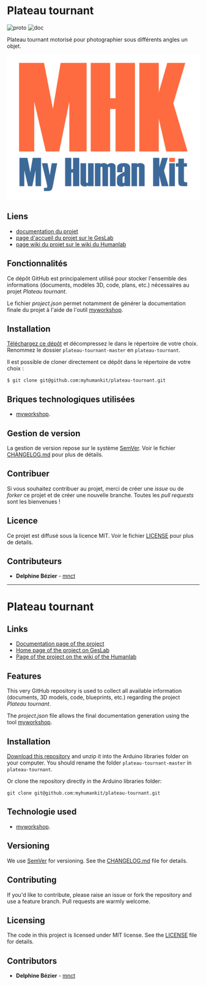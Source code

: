 # Plateau tournant
![proto](https://img.shields.io/badge/proto-en%20cours-orange.svg "proto")
![doc](https://img.shields.io/badge/doc-en%20cours-orange.svg "doc")

Plateau tournant motorisé pour photographier sous différents angles un objet. 

![featured_image](images/mhk_logotype.png)

## Liens
 * [documentation du projet](https://docs.humanlab.me/myhumankit/plateau-tournant)
 * [page d'accueil du projet sur le GesLab](https://rennes.humanlab.me/projet/plateau-tournant/)
 * [page wiki du projet sur le wiki du Humanlab](http://wikilab.myhumankit.org/index.php?title=Projets:Plateau_tournant)


## Fonctionnalités
Ce dépôt GitHub est principalement utilisé pour stocker l'ensemble des informations (documents, modèles 3D, code, plans, etc.) nécessaires au projet _Plateau tournant_.

Le fichier _project.json_ permet notamment de générer la documentation finale du projet à l'aide de l'outil [myworkshop](https://github.com/myhumankit/myworkshop).

## Installation
[Téléchargez ce dépôt](https://github.com/myhumankit/plateau-tournant/archive/master.zip) et décompressez le dans le répertoire de votre choix. Renommez le dossier `plateau-tournant-master` en `plateau-tournant`.

Il est possible de cloner directement ce dépôt dans le répertoire de votre choix :

```
$ git clone git@github.com:myhumankit/plateau-tournant.git
```

## Briques technologiques utilisées
 * [myworkshop](https://github.com/myhumankit/myworkshop).

## Gestion de version
La gestion de version repose sur le système [SemVer](http://semver.org/). Voir le fichier [CHANGELOG.md](CHANGELOG.md) pour plus de détails.

## Contribuer
Si vous souhaitez contribuer au projet, merci de créer une _issue_ ou de _forker_ ce projet et de créer une nouvelle branche. Toutes les _pull requests_ sont les bienvenues !

## Licence
Ce projet est diffusé sous la licence MIT. Voir le fichier [LICENSE](LICENSE) pour plus de details.

## Contributeurs
 * **Delphine Bézier** - [mnct](https://github.com/mnct)

---

# Plateau tournant

## Links
 * [Documentation page of the project](https://docs.humanlab.me/myhumankit/plateau-tournant)
 * [Home page of the project on GesLab](https://rennes.humanlab.me/projet/plateau-tournant/)
 * [Page of the project on the wiki of the Humanlab](http://wikilab.myhumankit.org/index.php?title=Projets:Plateau_tournant)


## Features
This very GitHub repository is used to collect all available information (documents, 3D models, code, blueprints, etc.) regarding the project _Plateau tournant_.

The _project.json_ file allows the final documentation generation using the tool [myworkshop](https://github.com/myhumankit/myworkshop).

## Installation
[Download this repository](https://github.com/myhumankit/plateau-tournant/archive/master.zip) and unzip it into the Arduino libraries folder on your computer. You should rename the folder `plateau-tournant-master` in `plateau-tournant`.

Or clone the repository directly in the Arduino libraries folder:

```
git clone git@github.com:myhumankit/plateau-tournant.git
```

## Technologie used
 * [myworkshop](https://github.com/myhumankit/myworkshop).

## Versioning
We use [SemVer](http://semver.org/) for versioning. See the [CHANGELOG.md](CHANGELOG.md) file for details.

## Contributing
If you'd like to contribute, please raise an issue or fork the repository and use a feature branch. Pull requests are warmly welcome.

## Licensing
The code in this project is licensed under MIT license. See the [LICENSE](LICENSE) file for details.

## Contributors
 * **Delphine Bézier** - [mnct](https://github.com/mnct)
